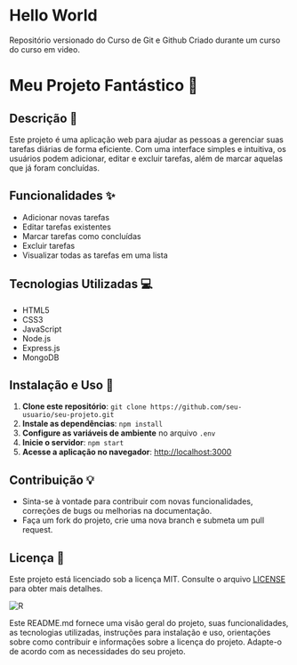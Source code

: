 # Hello World
 Repositório versionado do Curso de Git e Github
 Criado durante um curso do curso em video.
# Meu Projeto Fantástico 🌟

## Descrição 📝
Este projeto é uma aplicação web para ajudar as pessoas a gerenciar suas tarefas diárias de forma eficiente. Com uma interface simples e intuitiva, os usuários podem adicionar, editar e excluir tarefas, além de marcar aquelas que já foram concluídas.

## Funcionalidades ✨
- Adicionar novas tarefas
- Editar tarefas existentes
- Marcar tarefas como concluídas
- Excluir tarefas
- Visualizar todas as tarefas em uma lista

## Tecnologias Utilizadas 💻
- HTML5
- CSS3
- JavaScript
- Node.js
- Express.js
- MongoDB

## Instalação e Uso 🚀
1. **Clone este repositório**: `git clone https://github.com/seu-usuario/seu-projeto.git`
2. **Instale as dependências**: `npm install`
3. **Configure as variáveis de ambiente** no arquivo `.env`
4. **Inicie o servidor**: `npm start`
5. **Acesse a aplicação no navegador**: [http://localhost:3000](http://localhost:3000)

## Contribuição 💡
- Sinta-se à vontade para contribuir com novas funcionalidades, correções de bugs ou melhorias na documentação.
- Faça um fork do projeto, crie uma nova branch e submeta um pull request.

## Licença 📄
Este projeto está licenciado sob a licença MIT. Consulte o arquivo [LICENSE](LICENSE) para obter mais detalhes.

![R](https://github.com/danielsouza02/Hello-World/assets/149329585/d502fb91-71bd-475b-b40c-0e98298e05fb)

Este README.md fornece uma visão geral do projeto, suas funcionalidades, as tecnologias utilizadas, instruções para instalação e uso, orientações sobre como contribuir e informações sobre a licença do projeto. Adapte-o de acordo com as necessidades do seu projeto.
